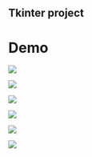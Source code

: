 
## Tkinter project

# Demo

![](https://i.imgur.com/NMPiWHg.png)

![](https://i.imgur.com/VUpSnbZ.png)

![](https://i.imgur.com/dgM4uOk.png)

![](https://i.imgur.com/1kjorWG.png)

![](https://i.imgur.com/L4cOTIX.png)

![](https://i.imgur.com/qQVlyIr.png)



